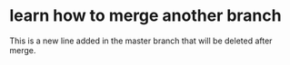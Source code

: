 # learn how to merge another branch
This is a new line added in the master branch that will be deleted after merge.
